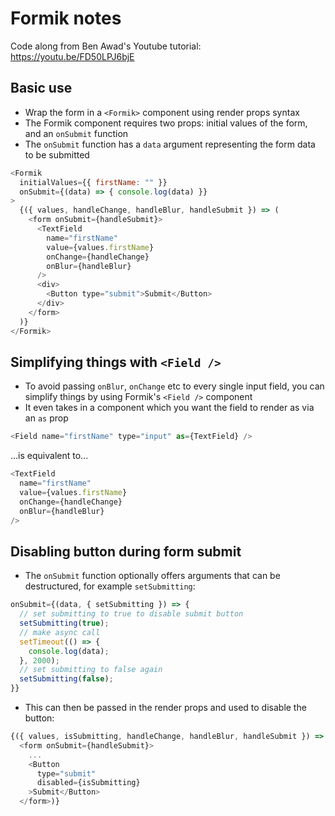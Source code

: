 # Formik notes
Code along from Ben Awad's Youtube tutorial: https://youtu.be/FD50LPJ6bjE

## Basic use
- Wrap the form in a `<Formik>` component using render props syntax
- The Formik component requires two props: initial values of the form, and an `onSubmit` function
- The `onSubmit` function has a `data` argument representing the form data to be submitted

```js
<Formik
  initialValues={{ firstName: "" }}
  onSubmit={(data) => { console.log(data) }}
>
  {({ values, handleChange, handleBlur, handleSubmit }) => (
    <form onSubmit={handleSubmit}>
      <TextField
        name="firstName"
        value={values.firstName}
        onChange={handleChange}
        onBlur={handleBlur}
      />
      <div>
        <Button type="submit">Submit</Button>
      </div>
    </form>
  )}
</Formik>
```

## Simplifying things with `<Field />`
- To avoid passing `onBlur`, `onChange` etc to every single input field, you can simplify things by using Formik's `<Field />` component
- It even takes in a component which you want the field to render as via an `as` prop
```js
<Field name="firstName" type="input" as={TextField} />
```
...is equivalent to...
```js
<TextField
  name="firstName"
  value={values.firstName}
  onChange={handleChange}
  onBlur={handleBlur}
/>
```

## Disabling button during form submit
- The `onSubmit` function optionally offers arguments that can be destructured, for example `setSubmitting`:
```js
onSubmit={(data, { setSubmitting }) => {
  // set submitting to true to disable submit button
  setSubmitting(true);
  // make async call
  setTimeout(() => {
    console.log(data);
  }, 2000);
  // set submitting to false again
  setSubmitting(false);
}}
```
- This can then be passed in the render props and used to disable the button:
```js
{({ values, isSubmitting, handleChange, handleBlur, handleSubmit }) => (
  <form onSubmit={handleSubmit}>
    ...
    <Button
      type="submit"
      disabled={isSubmitting}
    >Submit</Button>
  </form>)}
```
